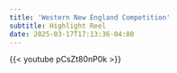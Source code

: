 ```yaml
---
title: 'Western New England Competition'
subtitle: Highlight Reel
date: 2025-03-17T17:13:36-04:00
---
```


{{< youtube pCsZt80nP0k >}}

